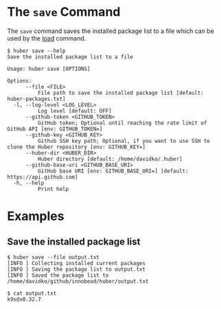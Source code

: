 # The `save` Command

The `save` command saves the installed package list to a file which can be used by the [load](./load.md) command.

```shell
$ huber save --help
Save the installed package list to a file

Usage: huber save [OPTIONS]

Options:
      --file <FILE>
          File path to save the installed package list [default: huber-packages.txt]
  -l, --log-level <LOG_LEVEL>
          Log level [default: OFF]
      --github-token <GITHUB_TOKEN>
          GitHub token; Optional until reaching the rate limit of GitHub API [env: GITHUB_TOKEN=]
      --github-key <GITHUB_KEY>
          Github SSH key path; Optional, if you want to use SSH to clone the Huber repository [env: GITHUB_KEY=]
      --huber-dir <HUBER_DIR>
          Huber directory [default: /home/davidko/.huber]
      --github-base-uri <GITHUB_BASE_URI>
          GitHub base URI [env: GITHUB_BASE_URI=] [default: https://api.github.com]
  -h, --help
          Print help
```

# Examples

## Save the installed package list

```shell
$ huber save --file output.txt
[INFO ] Collecting installed current packages
[INFO ] Saving the package list to output.txt
[INFO ] Saved the package list to /home/davidko/github/innobead/huber/output.txt

$ cat output.txt
k9s@v0.32.7
```
